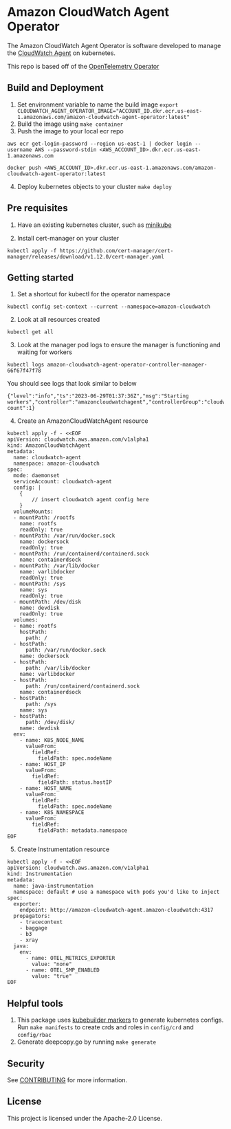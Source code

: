 # Amazon CloudWatch Agent Operator
The Amazon CloudWatch Agent Operator is software developed to manage the [CloudWatch Agent](https://docs.aws.amazon.com/AmazonCloudWatch/latest/monitoring/Install-CloudWatch-Agent.html) on kubernetes.

This repo is based off of the [OpenTelemetry Operator](https://github.com/open-telemetry/opentelemetry-operator)

## Build and Deployment
1. Set environment variable to name the build image `export CLOUDWATCH_AGENT_OPERATOR_IMAGE="ACCOUNT_ID.dkr.ecr.us-east-1.amazonaws.com/amazon-cloudwatch-agent-operator:latest"`
2. Build the image using `make container`
3. Push the image to your local ecr repo

```
aws ecr get-login-password --region us-east-1 | docker login --username AWS --password-stdin <AWS_ACCOUNT_ID>.dkr.ecr.us-east-1.amazonaws.com

docker push <AWS_ACCOUNT_ID>.dkr.ecr.us-east-1.amazonaws.com/amazon-cloudwatch-agent-operator:latest
```

4. Deploy kubernetes objects to your cluster `make deploy`

## Pre requisites
1. Have an existing kubernetes cluster, such as [minikube](https://minikube.sigs.k8s.io/docs/start/)

2. Install cert-manager on your cluster
```
kubectl apply -f https://github.com/cert-manager/cert-manager/releases/download/v1.12.0/cert-manager.yaml
```

## Getting started
1. Set a shortcut for kubectl for the operator namespace

```
kubectl config set-context --current --namespace=amazon-cloudwatch
```

2. Look at all resources created

```
kubectl get all
```

3. Look at the manager pod logs to ensure the manager is functioning and waiting for workers

```
kubectl logs amazon-cloudwatch-agent-operator-controller-manager-66f67f47f78
```

You should see logs that look similar to below

```
{"level":"info","ts":"2023-06-29T01:37:36Z","msg":"Starting workers","controller":"amazoncloudwatchagent","controllerGroup":"cloudwatch.aws.amazon.com","controllerKind":"AmazonCloudWatchAgent","worker count":1}
```

4. Create an AmazonCloudWatchAgent resource

```
kubectl apply -f - <<EOF
apiVersion: cloudwatch.aws.amazon.com/v1alpha1
kind: AmazonCloudWatchAgent
metadata:
  name: cloudwatch-agent
  namespace: amazon-cloudwatch
spec:
  mode: daemonset
  serviceAccount: cloudwatch-agent
  config: |
    {
        // insert cloudwatch agent config here
    }
  volumeMounts:
  - mountPath: /rootfs
    name: rootfs
    readOnly: true
  - mountPath: /var/run/docker.sock
    name: dockersock
    readOnly: true
  - mountPath: /run/containerd/containerd.sock
    name: containerdsock
  - mountPath: /var/lib/docker
    name: varlibdocker
    readOnly: true
  - mountPath: /sys
    name: sys
    readOnly: true
  - mountPath: /dev/disk
    name: devdisk
    readOnly: true
  volumes:
  - name: rootfs
    hostPath:
      path: /
  - hostPath:
      path: /var/run/docker.sock
    name: dockersock
  - hostPath:
      path: /var/lib/docker
    name: varlibdocker
  - hostPath:
      path: /run/containerd/containerd.sock
    name: containerdsock
  - hostPath:
      path: /sys
    name: sys
  - hostPath:
      path: /dev/disk/
    name: devdisk
  env:
    - name: K8S_NODE_NAME
      valueFrom:
        fieldRef:
          fieldPath: spec.nodeName
    - name: HOST_IP
      valueFrom:
        fieldRef:
          fieldPath: status.hostIP
    - name: HOST_NAME
      valueFrom:
        fieldRef:
          fieldPath: spec.nodeName
    - name: K8S_NAMESPACE
      valueFrom:
        fieldRef:
          fieldPath: metadata.namespace
EOF
```

5. Create Instrumentation resource

```
kubectl apply -f - <<EOF
apiVersion: cloudwatch.aws.amazon.com/v1alpha1
kind: Instrumentation
metadata:
  name: java-instrumentation
  namespace: default # use a namespace with pods you'd like to inject
spec:
  exporter:
    endpoint: http://amazon-cloudwatch-agent.amazon-cloudwatch:4317
  propagators:
    - tracecontext
    - baggage
    - b3
    - xray
  java:
    env:
      - name: OTEL_METRICS_EXPORTER
        value: "none"
      - name: OTEL_SMP_ENABLED
        value: "true"
EOF
```

## Helpful tools
1. This package uses [kubebuilder markers](https://book.kubebuilder.io/reference/markers.html) to generate kubernetes configs. Run `make manifests` to create crds and roles in `config/crd` and `config/rbac`
2. Generate deepcopy.go by running `make generate`


## Security

See [CONTRIBUTING](CONTRIBUTING.md#security-issue-notifications) for more information.

## License

This project is licensed under the Apache-2.0 License.

